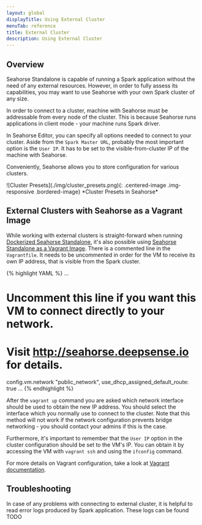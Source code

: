 ```yaml
---
layout: global
displayTitle: Using External Cluster
menuTab: reference
title: External Cluster
description: Using External Cluster
---
```


## Overview

Seahorse Standalone is capable of running a Spark application without the need of any external
resources. However, in order to fully assess its capabilities, you may want to use Seahorse
with your own Spark cluster of any size.

In order to connect to a cluster, machine with Seahorse must be addressable from every node of the cluster.
This is because Seahorse runs applications in client mode - your machine runs Spark driver.

In Seahorse Editor, you can specify all options needed to connect to your cluster.
Aside from the `Spark Master URL`, probably the most important option is the `User IP`.
It has to be set to the visible-from-cluster IP of the machine with Seahorse.

Conveniently, Seahorse allows you to store configuration for various clusters.

<div class="centered-container" markdown="1">
  ![Cluster Presets](./img/cluster_presets.png){: .centered-image .img-responsive .bordered-image}
  *Cluster Presets in Seahorse*
</div>

## External Clusters with Seahorse as a Vagrant Image

While working with external clusters is straight-forward when running
[Dockerized Seahorse Standalone](deployment/standalone.html#dockerized-seahorse-standalone),
it's also possible using [Seahorse Standalone as a Vagrant Image](#seahorse-standalone-as-a-vagrant-image).
There is a commented line in the `Vagrantfile`.
It needs to be uncommented in order for the VM to receive its own IP address, that is visible from
the Spark cluster.

{% highlight YAML %}
 ...
 # Uncomment this line if you want this VM to connect directly to your network.
 # Visit http://seahorse.deepsense.io for details.
 config.vm.network "public_network", use_dhcp_assigned_default_route: true
 ...
{% endhighlight %}

After the `vagrant up` command you are asked which network interface should be used to obtain
the new IP address. You should select the interface which you normally use to connect to the cluster.
Note that this method will not work if the network configuration prevents bridge
networking - you should contact your admins if this is the case.

Furthermore, it's important to remember that the `User IP` option in the cluster configuration
should be set to the VM's IP.
You can obtain it by accessing the VM with `vagrant ssh` and using the `ifconfig` command.

For more details on Vagrant configuration, take a look at
[Vagrant documentation](https://www.vagrantup.com/docs/networking/public_network.html).

## Troubleshooting

In case of any problems with connecting to external cluster, it is helpful to read error logs
produced by Spark application. These logs can be found TODO
